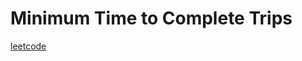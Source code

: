 Minimum Time to Complete Trips
==============================
[leetcode](https://leetcode.com/problems/minimum-time-to-complete-trips)
